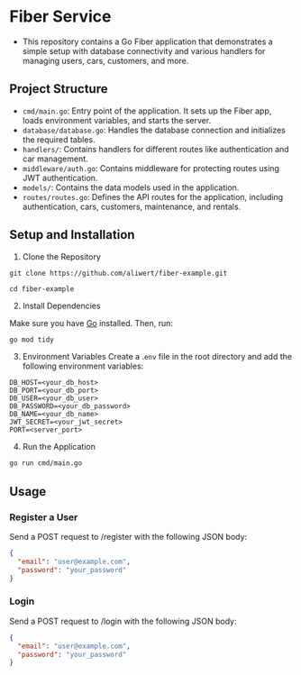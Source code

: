 # Fiber Service

- This repository contains a Go Fiber application that demonstrates a simple setup with database connectivity and various handlers for managing users, cars, customers, and more.

## Project Structure

- `cmd/main.go`: Entry point of the application. It sets up the Fiber app, loads environment variables, and starts the server.
- `database/database.go`: Handles the database connection and initializes the required tables.
- `handlers/`: Contains handlers for different routes like authentication and car management.
- `middleware/auth.go`: Contains middleware for protecting routes using JWT authentication.
- `models/`: Contains the data models used in the application.
- `routes/routes.go`: Defines the API routes for the application, including authentication, cars, customers, maintenance, and rentals.

## Setup and Installation

1. Clone the Repository

```
git clone https://github.com/aliwert/fiber-example.git

cd fiber-example
```

2. Install Dependencies

Make sure you have [Go](https://go.dev/dl/) installed. Then, run:

```sh
go mod tidy
```

3. Environment Variables
   Create a .`env` file in the root directory and add the following environment variables:

```env
DB_HOST=<your_db_host>
DB_PORT=<your_db_port>
DB_USER=<your_db_user>
DB_PASSWORD=<your_db_password>
DB_NAME=<your_db_name>
JWT_SECRET=<your_jwt_secret>
PORT=<server_port>
```

4. Run the Application

```sh
go run cmd/main.go
```

## Usage

### Register a User

Send a POST request to /register with the following JSON body:

```json
{
  "email": "user@example.com",
  "password": "your_password"
}
```

### Login

Send a POST request to /login with the following JSON body:

```json
{
  "email": "user@example.com",
  "password": "your_password"
}
```

